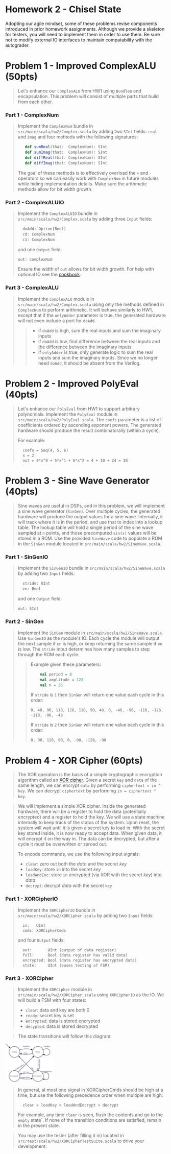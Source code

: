 Homework 2 - Chisel State
=======================

Adopting our agile mindset, some of these problems revise components introduced in prior homework assignments. Although we provide a skeleton for testers, you will need to implement them in order to use them. Be sure not to modify external IO interfaces to maintain compatability with the autograder.

# Problem 1 - Improved ComplexALU (50pts)
> Let's enhance our `ComplexALU` from HW1 using `Bundle`s and encapsulation. This problem will consist of multiple parts that build from each other. 
### Part 1 - ComplexNum 
> Implement the `ComplexNum` bundle in `src/main/scala/hw2/Complex.scala` by adding two `SInt` fields: `real` and `imag` and four methods with the following signatures:
> ```scala
>    def sumReal(that:  ComplexNum): SInt 
>    def sumImag(that:  ComplexNum): SInt 
>    def diffReal(that: ComplexNum): SInt
>    def diffImag(that: ComplexNum): SInt
> ``` 
> The goal of these methods is to effectively overload the `+` and `-` operators so we can easily work with `ComplexNum` in future modules while hiding implementation details. Make sure the arithmetic methods allow for bit width growth.

### Part 2 - ComplexALUIO
> Implement the `ComplexALUIO` bundle in `src/main/scala/hw2/Complex.scala` by adding three `Input` fields: 
> ```scala
>   doAdd: Option[Bool]
>   c0: ComplexNum
>   c1: ComplexNum
> ```
> and one `Output` field: 
>   ```scala
>   out: ComplexNum
> ```
> Ensure the width of `out` allows for bit width growth. For help with optional IO see the [cookbook](https://www.chisel-lang.org/chisel3/docs/cookbooks/cookbook.html#how-do-i-create-an-optional-io).

### Part 3 - ComplexALU 
> Implement the `ComplexALU` module in `src/main/scala/hw2/Complex.scala` using only the methods defined in `ComplexNum` to perform arithmetic. It will behave similarly to HW1, except that if the `onlyAdder` parameter is true, the generated hardware will not even include a port for `doAdd`.
>> - if `doAdd` is high, sum the real inputs and sum the imaginary inputs
>> - if `doAdd` is low, find difference between the real inputs and the difference between the imaginary inputs
>> - if `onlyAdder` is true, only generate logic to sum the real inputs and sum the imaginary inputs. Since we no longer need `doAdd`, it should be absent from the Verilog.


# Problem 2 - Improved PolyEval (40pts)
> Let's enhance our `PolyEval` from HW1 to support arbitrary polynomials. Implement the `PolyEval` module in `src/main/scala/hw2/PolyEval.scala`. The `coefs` parameter is a list of coefficients ordered by ascending exponent powers. The generated hardware should produce the result combinatorally (within a cycle). 
> 
> For example: 
> ```
>   coefs = Seq(4, 5, 6)
>   x = 2
>   out = 4*x^0 + 5*x^1 + 6*x^2 = 4 + 10 + 24 = 38


# Problem 3 - Sine Wave Generator (40pts)
> Sine waves are useful in DSPs, and in this problem, we will implement a sine wave generator (`SinGen`). Over multiple cycles, the generated hardware will produce the output values for a sine wave. Internally, it will track where it is in the period, and use that to index into a lookup table. The lookup table will hold a single period of the sine wave sampled at `n` points, and those precomputed `sin(x)` values will be stored in a ROM. Use the provided `SineWave` code to populate a ROM in the `SinGen` module located in `src/main/scala/hw2/SineWave.scala`. 

### Part 1 - SinGenIO 
> Implement the `SinGenIO` bundle in `src/main/scala/hw2/SineWave.scala` by adding two `Input` fields: 
> ```scala
>   stride: UInt
>   en: Bool
> ```
> and one `Output` field: 
>   ```scala
>   out: SInt
> ``` 

### Part 2 - SinGen 
> Implement the `SinGen` module in `src/main/scala/hw2/SineWave.scala`. Use `SinGenIO` as the module's IO. Each cycle the module will output the next sample if `en` is high, or keep returning the same sample if `en` is low. The `stride` input determines how many samples to step through the ROM each cycle.
>> Example given these parameters:
>> ```scala
>>     val period = 8
>>     val amplitude = 128
>>     val n = 36
>> ```
>> If `stride` is `1` then `SinGen` will return one value each cycle in this order:
>> ```
>> 0, 48, 90, 118, 128, 118, 90, 48, 0, -48, -90, -118, -128, -118, -90, -48
>> ```
>> If `stride` is `2` then `SinGen` will return one value each cycle in this order:
>> ```
>> 0, 90, 128, 90, 0, -90, -128, -90
>> ```


# Problem 4 - XOR Cipher (60pts)
> The XOR operation is the basis of a simple cryptographic encryption algorithm called an [XOR cipher](https://en.wikipedia.org/wiki/XOR_cipher). Given a secret `key` and `data` of the same length, we can encrypt `data` by performing `ciphertext = in ^ key`. We can decrypt `ciphertext` by performing `in = ciphertext ^ key`.

> We will implement a simple XOR cipher. Inside the generated hardware, there will be a register to hold the data (potentially encrypted) and a register to hold the key. We will use a state machine internally to keep track of the status of the system. Upon reset, the system will wait until it is given a secret key to load in. With the secret key stored inside, it is now ready to accept data. When given data, it will encrypt it on the way in. The data can be decrypted, but after a cycle it must be overwritten or zeroed out.
> 
> To encode commands, we use the following input signals:
> - `clear`: zero out both the _data_ and the secret _key_
> - `loadKey`: store `in` into the secret _key_
> - `loadAndEnc`: store `in` encrypted (via XOR with the secret _key_) into _data_
> - `decrypt`: decrypt _data_ with the secret `key`

### Part 1 - XORCipherIO 
> Implement the `XORCipherIO` bundle in `src/main/scala/hw2/XORCipher.scala` by adding two `Input` fields: 
> ```
>   in:   UInt
>   cmds: XORCipherCmds
> ```
> and four `Output` fields:
> ```
>   out:       UInt (output of data register)
>   full:      Bool (data register has valid data)
>   encrypted: Bool (data register has encrypted data)
>   state:     UInt (eases testing of FSM)

### Part 3 - XORCipher
> Implement the `XORCipher` module in `src/main/scala/hw2/XORCipher.scala` using `XORCipherIO` as the IO. We will build a FSM with four states:
> - `clear`: data and key are both 0
> - `ready`: secret key is set
> - `encrypted`: data is stored encrypted
> - `decypted`: data is stored decrypted

> The state transitions will follow this diagram:
<img src="fsm.svg" alt="fsm schematic" style="width:30%;margin-left:auto;margin-right:auto"/>

> In general, at most one signal in XORCipherCmds should be high at a time, but use the following precedence order when multiple are high:
> ```
>   clear > loadKey > loadAndEncrypt > decrypt 
> ```
> For example, any time `clear` is seen, flush the contents and go to the `empty` state`. If none of the transition conditions are satisfied, remain in the present state.

> You may use the tester (after filling it in) located in `src/test/scala/hw2/XORCipherTestSuite.scala` to drive your development.
